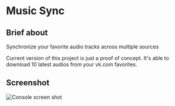 Music Sync
==========

## Brief about

Synchronize your favorite audio tracks across multiple sources

Current version of this project is just a proof of concept. 
It's able to download 10 latest audios from your vk.com favorites.

## Screenshot

![Console screen shot](../screenshots/screenshots/music_sync_low.png?raw=true "Console screenshot")
